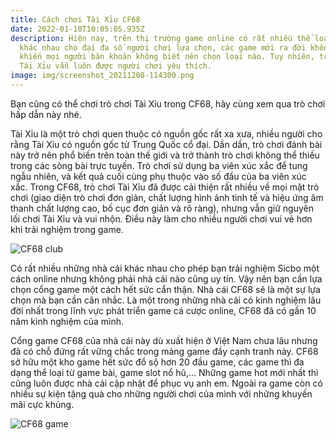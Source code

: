 ```yaml
---
title: Cách chơi Tài Xỉu CF68
date: 2022-01-10T10:05:05.935Z
description: Hiện nay, trên thị trường game online có rất nhiều thể loại game
  khác nhau cho đại đa số người chơi lựa chọn, các game mới ra đời không ngừng
  khiến mọi người băn khoăn không biết nên chọn loại nào. Tuy nhiên, trò chơi
  Tài Xỉu vẫn luôn được người chơi yêu thích.
image: img/screenshot_20211208-114300.png
---
```

Bạn cũng có thể chơi trò chơi Tài Xỉu trong CF68, hãy cùng xem qua trò chơi hấp dẫn này nhé.

Tài Xỉu là một trò chơi quen thuộc có nguồn gốc rất xa xưa, nhiều người cho rằng Tài Xỉu có nguồn gốc từ Trung Quốc cổ đại. Dần dần, trò chơi đánh bài này trở nên phổ biến trên toàn thế giới và trở thành trò chơi không thể thiếu trong các sòng bài trực tuyến. Trò chơi sử dụng ba viên xúc xắc để tung ngẫu nhiên, và kết quả cuối cùng phụ thuộc vào số đầu của ba viên xúc xắc. Trong CF68, trò chơi Tài Xỉu đã được cải thiện rất nhiều về mọi mặt trò chơi (giao diện trò chơi đơn giản, chất lượng hình ảnh tinh tế và hiệu ứng âm thanh chất lượng cao, bố cục đơn giản và rõ ràng), nhưng vẫn giữ nguyên lối chơi Tài Xỉu và vui nhộn. Điều này làm cho nhiều người chơi vui vẻ hơn khi trải nghiệm trong game.

![](img/photo_2022-01-08_11-18-59.jpg "CF68 club")

Có rất nhiều những nhà cái khác nhau cho phép bạn trải nghiệm Sicbo một cách online nhưng không phải nhà cái nào cũng uy tín. Vậy nên bạn cần lựa chọn cổng game một cách hết sức cẩn thận. Nhà cái CF68 sẽ là một sự lựa chọn mà bạn cần cân nhắc. Là một trong những nhà cái có kinh nghiệm lâu đời nhất trong lĩnh vực phát triển game cá cược online, CF68 đã có gần 10 năm kinh nghiệm của mình.

Cổng game CF68 của nhà cái này dù xuất hiện ở Việt Nam chưa lâu nhưng đã có chỗ đứng rất  vững chắc trong mảng game đầy cạnh tranh này. CF68 sở hữu một kho game hết sức đồ sộ hơn 20 đầu game, các game thì đa dạng thể loại từ game bài, game slot nổ hũ,… Những game hot mới nhất thì cũng luôn được nhà cái cập nhật để phục vụ anh em. Ngoài ra game còn có nhiều sự kiện tặng quà cho những người chơi của mình với những khuyến mãi cực khủng.

![](img/screenshot_20211222-153449.png "CF68 game")